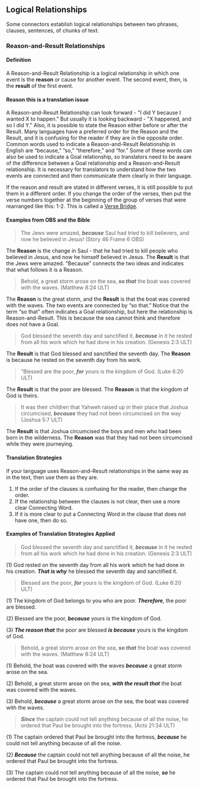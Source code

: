 ## Logical Relationships

Some connectors establish logical relationships between two phrases, clauses, sentences, of chunks of text.

### Reason-and-Result Relationships

#### Definition

A Reason-and-Result Relationship is a logical relationship in which one event is the **reason** or cause for another event. The second event, then, is the **result** of the first event.

#### Reason this is a translation issue

A Reason-and-Result Relationship can look forward - "I did Y because I wanted X to happen." But usually it is looking backward - "X happened, and so I did Y." Also, it is possible to state the Reason either before or after the Result. Many languages have a preferred order for the Reason and the Result, and it is confusing for the reader if they are in the opposite order. Common words used to indicate a Reason-and-Result Relationship in English are “because,” “so,” “therefore,” and “for.” Some of these words can also be used to indicate a Goal relationship, so translators need to be aware of the difference between a Goal relationship and a Reason-and-Result relationship. It is necessary for translators to understand how the two events are connected and then communicate them clearly in their language. 

If the reason and result are stated in different verses, it is still possible to put them in a different order. If you change the order of the verses, then put the verse numbers together at the beginning of the group of verses that were rearranged like this: 1-2. This is called a [Verse Bridge](../translate-versebridge/01.md).

#### Examples from OBS and the Bible

> The Jews were amazed, ***because*** Saul had tried to kill believers, and now he believed in Jesus! (Story 46 Frame 6 OBS)

The **Reason** is the change in Saul - that he had tried to kill people who believed in Jesus, and now he himself believed in Jesus. The **Result** is that the Jews were amazed. “Because” connects the two ideas and indicates that what follows it is a Reason.

> Behold, a great storm arose on the sea, ***so that*** the boat was covered with the waves. (Matthew 8:24 ULT)

The **Reason** is the great storm, and the **Result** is that the boat was covered with the waves. The two events are connected by “so that.” Notice that the term “so that” often indicates a Goal relationship, but here the relationship is Reason-and-Result. This is because the sea cannot think and therefore does not have a Goal. 

> God blessed the seventh day and sanctified it, ***because*** in it he rested from all his work which he had done in his creation. (Genesis 2:3 ULT)

The **Result** is that God blessed and sanctified the seventh day. The **Reason** is because he rested on the seventh day from his work.

> “Blessed are the poor, ***for*** yours is the kingdom of God. (Luke 6:20 ULT)

The **Result** is that the poor are blessed. The **Reason** is that the kingdom of God is theirs.

> It was their children that Yahweh raised up in their place that Joshua circumcised, ***because*** they had not been circumcised on the way (Joshua 5:7 ULT)

The **Result** is that Joshua circumcised the boys and men who had been born in the wilderness. The **Reason** was that they had not been circumcised while they were journeying.

#### Translation Strategies

If your language uses Reason-and-Result relationships in the same way as in the text, then use them as they are.

1. If the order of the clauses is confusing for the reader, then change the order.
1. If the relationship between the clauses is not clear, then use a more clear Connecting Word.
1. If it is more clear to put a Connecting Word in the clause that does not have one, then do so.

#### Examples of Translation Strategies Applied

> God blessed the seventh day and sanctified it, ***because*** in it he rested from all his work which he had done in his creation. (Genesis 2:3 ULT)

(1) God rested on the seventh day from all his work which he had done in his creation. ***That is why*** he blessed the seventh day and sanctified it.

> Blessed are the poor, ***for*** yours is the kingdom of God. (Luke 6:20 ULT)

(1) The kingdom of God belongs to you who are poor. ***Therefore***, the poor are blessed. 

(2) Blessed are the poor, ***because*** yours is the kingdom of God. 

(3) ***The reason that*** the poor are blessed ***is because*** yours is the kingdom of God.

> Behold, a great storm arose on the sea, ***so that*** the boat was covered with the waves. (Matthew 8:24 ULT)

(1) Behold, the boat was covered with the waves ***because*** a great storm arose on the sea.

(2) Behold, a great storm arose on the sea, ***with the result that*** the boat was covered with the waves.

(3) Behold, ***because*** a great storm arose on the sea, the boat was covered with the waves.

> ***Since*** the captain could not tell anything because of all the noise, he ordered that Paul be brought into the fortress. (Acts 21:34 ULT) 

(1) The captain ordered that Paul be brought into the fortress, ***because*** he could not tell anything because of all the noise.

(2) ***Because*** the captain could not tell anything because of all the noise, he ordered that Paul be brought into the fortress.

(3) The captain could not tell anything because of all the noise, ***so*** he ordered that Paul be brought into the fortress.